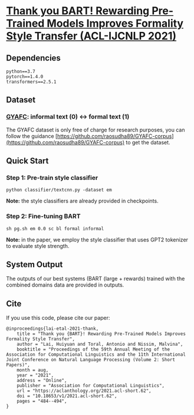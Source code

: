 
# [Thank you BART! Rewarding Pre-Trained Models Improves Formality Style Transfer (ACL-IJCNLP 2021)](https://arxiv.org/abs/2105.06947)

## Dependencies
```
python==3.7
pytorch==1.4.0
transformers==2.5.1
```

## Dataset
### [GYAFC](https://github.com/raosudha89/GYAFC-corpus): informal text (0) <-> formal text (1)
The GYAFC dataset is only free of charge for research purposes, you can follow the guidance [https://github.com/raosudha89/GYAFC-corpus](https://github.com/raosudha89/GYAFC-corpus) to get the dataset.

## Quick Start
### Step 1: Pre-train style classifier
```
python classifier/textcnn.py -dataset em
```
**Note:** the style classifiers are already provided in checkpoints.

### Step 2: Fine-tuning BART
```
sh pg.sh em 0.0 sc bl formal informal
```
**Note:** in the paper, we employ the style classifier that uses GPT2 tokenizer to evaluate style strength.

## System Output
The outputs of our best systems (BART (large + rewards) trained with the combined domains data are provided in outputs.

## Cite
If you use this code, please cite our paper:
```
@inproceedings{lai-etal-2021-thank,
    title = "Thank you {BART}! Rewarding Pre-Trained Models Improves Formality Style Transfer",
    author = "Lai, Huiyuan and Toral, Antonio and Nissim, Malvina",
    booktitle = "Proceedings of the 59th Annual Meeting of the Association for Computational Linguistics and the 11th International Joint Conference on Natural Language Processing (Volume 2: Short Papers)",
    month = aug,
    year = "2021",
    address = "Online",
    publisher = "Association for Computational Linguistics",
    url = "https://aclanthology.org/2021.acl-short.62",
    doi = "10.18653/v1/2021.acl-short.62",
    pages = "484--494",
}
```
